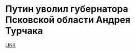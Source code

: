# Путин уволил губернатора Псковской области Андрея Турчака



[LINK](https://varlamov.ru/2602651.html)